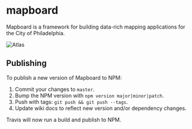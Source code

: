 # mapboard

Mapboard is a framework for building data-rich mapping applications for the City of Philadelphia.

![Atlas](http://i.imgur.com/GcZpsgX.png)

## Publishing

To publish a new version of Mapboard to NPM:

1. Commit your changes to `master`.
2. Bump the NPM version with `npm version major|minor|patch`.
3. Push with tags: `git push && git push --tags`.
4. Update wiki docs to reflect new version and/or dependency changes.

Travis will now run a build and publish to NPM.
